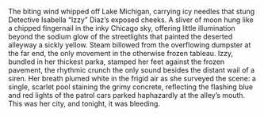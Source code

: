 The biting wind whipped off Lake Michigan, carrying icy needles that stung Detective Isabella “Izzy” Diaz’s exposed cheeks.  A sliver of moon hung like a chipped fingernail in the inky Chicago sky, offering little illumination beyond the sodium glow of the streetlights that painted the deserted alleyway a sickly yellow.  Steam billowed from the overflowing dumpster at the far end, the only movement in the otherwise frozen tableau. Izzy, bundled in her thickest parka, stamped her feet against the frozen pavement, the rhythmic crunch the only sound besides the distant wail of a siren.  Her breath plumed white in the frigid air as she surveyed the scene: a single, scarlet pool staining the grimy concrete, reflecting the flashing blue and red lights of the patrol cars parked haphazardly at the alley’s mouth.  This was her city, and tonight, it was bleeding.
